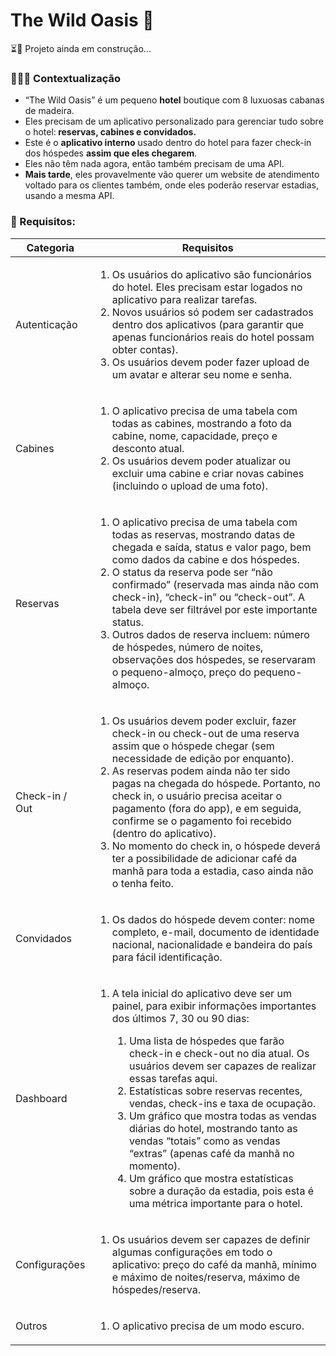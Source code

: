 # The Wild Oasis 🏨

<p>⏳🙂 Projeto ainda em construção...</p>
<h3>🙋🏻‍♀️ Contextualização</h3>

<ul>
    <li>“The Wild Oasis” é um pequeno <strong>hotel</strong> boutique com 8 luxuosas cabanas de madeira.
    </li>
    <li>Eles precisam de um aplicativo personalizado para gerenciar tudo sobre o hotel:<strong> reservas, cabines e
            convidados.</strong>
    </li>
    <li>Este é o <strong>aplicativo interno</strong> usado dentro do hotel para fazer check-in dos hóspedes
        <strong>assim que eles chegarem</strong>.
    </li>
    <li>Eles não têm nada agora, então também precisam de uma API.
    </li>
    <li><strong>Mais tarde</strong>, eles provavelmente vão querer um website de atendimento voltado para os clientes
        também, onde eles poderão reservar estadias, usando a mesma API.
    </li>

</ul>

<h3>🎯 Requisitos:</h3>

<table>
    <thead>
        <tr>
            <th>Categoria</th>
            <th>Requisitos</th>
        </tr>
    </thead>
    <tbody>
        <tr>
            <td>Autenticação</td>
            <td>
                <ol>
                    <li>Os usuários do aplicativo são funcionários do hotel. Eles precisam estar logados no aplicativo
                        para realizar tarefas.</li>
                    <li>Novos usuários só podem ser cadastrados dentro dos aplicativos (para garantir que apenas
                        funcionários reais do hotel possam obter contas).</li>
                    <li>Os usuários devem poder fazer upload de um avatar e alterar seu nome e senha.</li>
                </ol>
            </td>
        </tr>
        <tr>
            <td>Cabines</td>
            <td>
                <ol>
                    <li>O aplicativo precisa de uma tabela com todas as cabines, mostrando a foto da cabine, nome,
                        capacidade, preço e desconto atual.</li>
                    <li>Os usuários devem poder atualizar ou excluir uma cabine e criar novas cabines (incluindo o
                        upload de uma foto).</li>
                </ol>
            </td>
        </tr>
        <tr>
            <td>Reservas</td>
            <td>
                <ol>
                    <li>O aplicativo precisa de uma tabela com todas as reservas, mostrando datas de chegada e saída,
                        status e valor pago, bem como dados da cabine e dos hóspedes.</li>
                    <li>O status da reserva pode ser “não confirmado” (reservada mas ainda não com check-in), “check-in”
                        ou “check-out”. A tabela deve ser filtrável por este importante status.</li>
                    <li>Outros dados de reserva incluem: número de hóspedes, número de noites, observações dos hóspedes,
                        se reservaram o pequeno-almoço, preço do pequeno-almoço.</li>
                </ol>
            </td>
        </tr>
        <tr>
            <td>Check-in / Out</td>
            <td>
                <ol>
                    <li>Os usuários devem poder excluir, fazer check-in ou check-out de uma reserva assim que o hóspede
                        chegar (sem necessidade de edição por enquanto).</li>
                    <li>As reservas podem ainda não ter sido pagas na chegada do hóspede. Portanto, no check in, o
                        usuário precisa aceitar o pagamento (fora do app), e em seguida, confirme se o pagamento foi
                        recebido (dentro do aplicativo).</li>
                    <li>No momento do check in, o hóspede deverá ter a possibilidade de adicionar café da manhã para
                        toda a estadia, caso ainda não o tenha feito.</li>
                </ol>
            </td>
        </tr>
        <tr>
            <td>Convidados</td>
            <td>
                <ol>
                    <li>Os dados do hóspede devem conter: nome completo, e-mail, documento de identidade nacional,
                        nacionalidade e bandeira do país para fácil identificação.</li>
                </ol>
            </td>
        </tr>
        <tr>
            <td>Dashboard</td>
            <td>
                <ol>
                    <li>A tela inicial do aplicativo deve ser um painel, para exibir informações importantes dos últimos
                        7, 30 ou 90 dias:</li>
                    <ol>
                        <li>Uma lista de hóspedes que farão check-in e check-out no dia atual. Os usuários devem ser
                            capazes de realizar essas tarefas aqui.</li>
                        <li>Estatísticas sobre reservas recentes, vendas, check-ins e taxa de ocupação.</li>
                        <li>Um gráfico que mostra todas as vendas diárias do hotel, mostrando tanto as vendas “totais”
                            como as vendas “extras” (apenas café da manhã no momento).</li>
                        <li>Um gráfico que mostra estatísticas sobre a duração da estadia, pois esta é uma métrica
                            importante para o hotel.</li>
                    </ol>
                </ol>
            </td>
        </tr>
        <tr>
            <td>Configurações</td>
            <td>
                <ol>
                    <li>Os usuários devem ser capazes de definir algumas configurações em todo o aplicativo: preço do
                        café da manhã, mínimo e máximo de noites/reserva, máximo de hóspedes/reserva.</li>
                </ol>
            </td>
        </tr>
        <tr>
            <td>Outros</td>
            <td>
                <ol>
                    <li>O aplicativo precisa de um modo escuro.</li>
                </ol>
            </td>
        </tr>
    </tbody>
</table>
